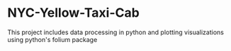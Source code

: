 # NYC-Yellow-Taxi-Cab
This project includes data processing in python and plotting visualizations using python's folium package
